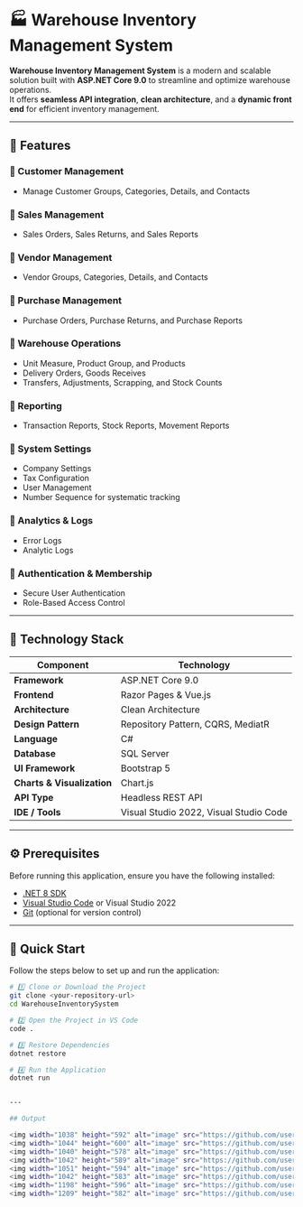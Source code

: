 # 🏭 Warehouse Inventory Management System 

**Warehouse Inventory Management System** is a modern and scalable solution built with **ASP.NET Core 9.0** to streamline and optimize warehouse operations.  
It offers **seamless API integration**, **clean architecture**, and a **dynamic front end** for efficient inventory management.

---

## 🚀 Features

### 🔹 Customer Management
- Manage Customer Groups, Categories, Details, and Contacts

### 🔹 Sales Management
- Sales Orders, Sales Returns, and Sales Reports

### 🔹 Vendor Management
- Vendor Groups, Categories, Details, and Contacts

### 🔹 Purchase Management
- Purchase Orders, Purchase Returns, and Purchase Reports

### 🔹 Warehouse Operations
- Unit Measure, Product Group, and Products  
- Delivery Orders, Goods Receives  
- Transfers, Adjustments, Scrapping, and Stock Counts

### 🔹 Reporting
- Transaction Reports, Stock Reports, Movement Reports

### 🔹 System Settings
- Company Settings  
- Tax Configuration  
- User Management  
- Number Sequence for systematic tracking

### 🔹 Analytics & Logs
- Error Logs  
- Analytic Logs

### 🔹 Authentication & Membership
- Secure User Authentication  
- Role-Based Access Control

---

## 🧱 Technology Stack

| Component | Technology |
|------------|-------------|
| **Framework** | ASP.NET Core 9.0 |
| **Frontend** | Razor Pages & Vue.js |
| **Architecture** | Clean Architecture |
| **Design Pattern** | Repository Pattern, CQRS, MediatR |
| **Language** | C# |
| **Database** | SQL Server |
| **UI Framework** | Bootstrap 5 |
| **Charts & Visualization** | Chart.js |
| **API Type** | Headless REST API |
| **IDE / Tools** | Visual Studio 2022, Visual Studio Code |

---

## ⚙️ Prerequisites

Before running this application, ensure you have the following installed:

- [.NET 8 SDK](https://dotnet.microsoft.com/en-us/download)
- [Visual Studio Code](https://code.visualstudio.com/) or Visual Studio 2022
- [Git](https://git-scm.com/) (optional for version control)

---

## 🏁 Quick Start

Follow the steps below to set up and run the application:

```bash
# 1️⃣ Clone or Download the Project
git clone <your-repository-url>
cd WarehouseInventorySystem

# 2️⃣ Open the Project in VS Code
code .

# 3️⃣ Restore Dependencies
dotnet restore

# 4️⃣ Run the Application
dotnet run


---

## Output

<img width="1038" height="592" alt="image" src="https://github.com/user-attachments/assets/8e7be259-74c8-49d6-84fe-347326035c2b" />
<img width="1044" height="600" alt="image" src="https://github.com/user-attachments/assets/ef783ed6-c66a-48d8-a081-09fdf571f77d" />
<img width="1040" height="578" alt="image" src="https://github.com/user-attachments/assets/32b37bd1-f515-4681-8e7e-23afd6ed2b82" />
<img width="1042" height="589" alt="image" src="https://github.com/user-attachments/assets/0e57d098-e5b4-49f0-83fa-89a7d3703006" />
<img width="1051" height="594" alt="image" src="https://github.com/user-attachments/assets/2b578ded-3251-4486-9e32-b0c35ae323d7" />
<img width="1042" height="583" alt="image" src="https://github.com/user-attachments/assets/6ed9fae9-ad3c-49d6-be90-fb9aae7fdf59" />
<img width="1198" height="596" alt="image" src="https://github.com/user-attachments/assets/a0767b58-bc95-42ae-87c0-eb1ed4ebf36e" />
<img width="1209" height="582" alt="image" src="https://github.com/user-attachments/assets/8bf7b084-a92d-48e8-a26c-eaccaa9c646b" />














